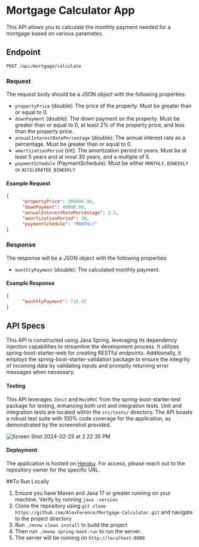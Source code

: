 # Mortgage Calculator App

This API allows you to calculate the monthly payment needed for a mortgage based on various parametes.

## Endpoint

`POST /api/mortgage/calculate`

### Request
The request body should be a JSON object with the following properties:

- `propertyPrice` (double): The price of the property. Must be greater than or equal to  0.
- `downPayment` (double): The down payment on the property. Must be greater than or equal to  0, at least  2% of the property price, and less than the property price.
- `annualInterestRatePercentage` (double): The annual interest rate as a percentage. Must be greater than or equal to  0.
- `amortizationPeriod` (int): The amortization period in years. Must be at least  5 years and at most  30 years, and a multiple of  5.
- `paymentSchedule` (PaymentSchedule): Must be either `MONTHLY`, `BIWEEKLY` or `ACCELERATED_BIWEEKLY`

#### Example Request
```json
{
      "propertyPrice": 200000.00,
      "downPayment": 40000.00,
      "annualInterestRatePercentage": 3.5,
      "amortizationPeriod": 30,
      "paymentSchedule": "MONTHLY"
}
```

### Response
The response will be a JSON object with the following properties:

- `monthlyPayment` (double): The calculated monthly payment.

#### Example Response
```json
{
      "monthlyPayment": 718.47
}
```

## API Specs

This API is constructed using Java Spring, leveraging its dependency injection capabilities to streamline the development process. It utilizes spring-boot-starter-web for creating RESTful endpoints. Additionally, it employs the spring-boot-starter-validation package to ensure the integrity of incoming data by validating inputs and promptly returning error messages when necessary.

#### Testing

This API leverages `JUnit` and `MockMVC` from the spring-boot-starter-test package for testing, enhancing both unit and integration tests.
Unit and integration tests are located within the `src/tests/` directory. The API boasts a robust test suite with  100% code coverage for the application, as demonstrated by the screenshot provided.

![Screen Shot 2024-02-25 at 3 22 35 PM](https://github.com/AlexFerence/Mortgage-Calculator/assets/40876788/be2d1115-898f-47d5-9a9d-c720acaf3a25)

#### Deployment

The application is hosted on [Heroku](https://www.heroku.com/platform). For access, please reach out to the repository owner for the specific URL.

##To Run Locally
1. Ensure you have Maven and Java 17 or greater running on your machine. Verify by running `java -version`
2. Clone the repository using `git clone https://github.com/AlexFerence/Mortgage-Calculator.git` and navigate to the project directory
3. Run `./mvnw clean install` to build the project
4. Then run `./mvnw spring-boot:run` to run the server.
5. The server will be running on `http://localhost:8080`
